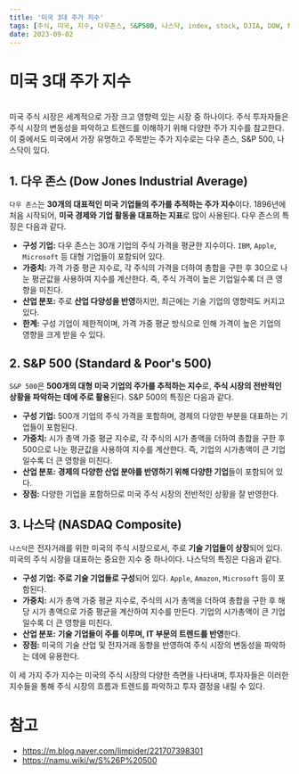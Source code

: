 ```yaml
---
title: '미국 3대 주가 지수'
tags: [주식, 미국, 지수, 다우존스, S&P500, 나스닥, index, stock, DJIA, DOW, NASDAQ]
date: 2023-09-02
---
```

# 미국 3대 주가 지수
<br>
미국 주식 시장은 세계적으로 가장 크고 영향력 있는 시장 중 하나이다. 주식 투자자들은 주식 시장의 변동성을 파악하고 트렌드를 이해하기 위해 다양한 주가 지수를 참고한다. 이 중에서도 미국에서 가장 유명하고 주목받는 주가 지수로는 다우 존스, S&P 500, 나스닥이 있다.

## 1. 다우 존스 (Dow Jones Industrial Average)

`다우 존스`는 **30개의 대표적인 미국 기업들의 주가를 추적하는 주가 지수**이다. 1896년에 처음 시작되어, **미국 경제와 기업 활동을 대표하는 지표**로 많이 사용된다. 다우 존스의 특징은 다음과 같다.

- **구성 기업:** 다우 존스는 30개 기업의 주식 가격을 평균한 지수이다. `IBM`, `Apple`, `Microsoft` 등 대형 기업들이 포함되어 있다.
- **가중치:** 가격 가중 평균 지수로, 각 주식의 가격을 더하여 총합을 구한 후 30으로 나눈 평균값을 사용하여 지수를 계산한다. 즉, 주식 가격이 높은 기업일수록 더 큰 영향을 미친다.
- **산업 분포:** 주로 **산업 다양성을 반영**하지만, 최근에는 기술 기업의 영향력도 커지고 있다.
- **한계:** 구성 기업이 제한적이며, 가격 가중 평균 방식으로 인해 가격이 높은 기업의 영향을 크게 받을 수 있다.

## 2. S&P 500 (Standard & Poor's 500)

`S&P 500`은 **500개의 대형 미국 기업의 주가를 추적하는 지수**로, **주식 시장의 전반적인 상황을 파악하는 데에 주로 활용**된다. S&P 500의 특징은 다음과 같다.

- **구성 기업:** 500개 기업의 주식 가격을 포함하며, 경제의 다양한 부분을 대표하는 기업들이 포함된다.
- **가중치:** 시가 총액 가중 평균 지수로, 각 주식의 시가 총액을 더하여 총합을 구한 후 500으로 나눈 평균값을 사용하여 지수를 계산한다. 즉, 기업의 시가총액이 큰 기업일수록 더 큰 영향을 미친다.
- **산업 분포:** **경제의 다양한 산업 분야를 반영하기 위해 다양한 기업**들이 포함되어 있다.
- **장점:** 다양한 기업을 포함하므로 미국 주식 시장의 전반적인 상황을 잘 반영한다.

## 3. 나스닥 (NASDAQ Composite)

`나스닥`은 전자거래를 위한 미국의 주식 시장으로서, 주로 **기술 기업들이 상장**되어 있다. 미국의 주식 시장을 대표하는 중요한 지수 중 하나이다. 나스닥의 특징은 다음과 같다.

- **구성 기업:** **주로 기술 기업들로 구성**되어 있다. `Apple`, `Amazon`, `Microsoft` 등이 포함된다.
- **가중치:** 시가 총액 가중 평균 지수로, 주식의 시가 총액을 더하여 총합을 구한 후 해당 시가 총액으로 가중 평균을 계산하여 지수를 만든다. 기업의 시가총액이 큰 기업일수록 더 큰 영향을 미친다.
- **산업 분포:** **기술 기업들이 주를 이루며, IT 부문의 트렌드를 반영**한다.
- **장점:** 미국의 기술 산업 및 전자거래 동향을 반영하여 주식 시장의 변동성을 파악하는 데에 유용한다.

이 세 가지 주가 지수는 미국의 주식 시장의 다양한 측면을 나타내며, 투자자들은 이러한 지수들을 통해 주식 시장의 흐름과 트렌드를 파악하고 투자 결정을 내릴 수 있다.

# 참고

- https://m.blog.naver.com/limpider/221707398301
- https://namu.wiki/w/S%26P%20500
